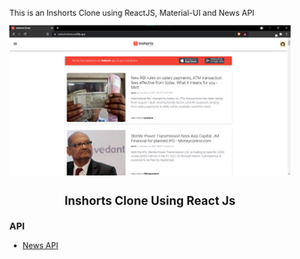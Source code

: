 This is an Inshorts Clone using ReactJS, Material-UI and News API

![Inshorts-Clone](https://github.com/jatiinyadav/Inshorts-clone-ReactJs/blob/master/src/assets/inshorts-clone.png)

<div align="center">
  <h2 align = "center">Inshorts Clone Using React Js </h2>
</div>

### API

- [News API](https://documenter.getpostman.com/view/3479169/Szf7zncp?version=latest#4e17258c-b76a-47ad-831a-33a4a871c9ed)




